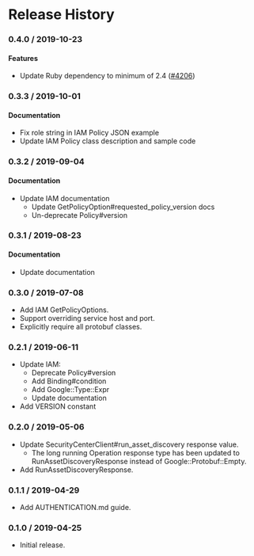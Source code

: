 # Release History

### 0.4.0 / 2019-10-23

#### Features

* Update Ruby dependency to minimum of 2.4 ([#4206](https://www.github.com/googleapis/google-cloud-ruby/issues/4206))

### 0.3.3 / 2019-10-01

#### Documentation

* Fix role string in IAM Policy JSON example
* Update IAM Policy class description and sample code

### 0.3.2 / 2019-09-04

#### Documentation

* Update IAM documentation
  * Update GetPolicyOption#requested_policy_version docs
  * Un-deprecate Policy#version

### 0.3.1 / 2019-08-23

#### Documentation

* Update documentation

### 0.3.0 / 2019-07-08

* Add IAM GetPolicyOptions.
* Support overriding service host and port.
* Explicitly require all protobuf classes.

### 0.2.1 / 2019-06-11

* Update IAM:
  * Deprecate Policy#version
  * Add Binding#condition
  * Add Google::Type::Expr
  * Update documentation
* Add VERSION constant

### 0.2.0 / 2019-05-06

* Update SecurityCenterClient#run_asset_discovery response value.
  * The long running Operation response type has been updated to
    RunAssetDiscoveryResponse instead of Google::Protobuf::Empty.
* Add RunAssetDiscoveryResponse.

### 0.1.1 / 2019-04-29

* Add AUTHENTICATION.md guide.

### 0.1.0 / 2019-04-25

* Initial release.
